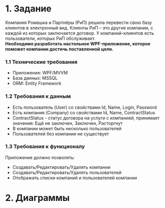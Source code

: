 # 1. Задание
Компания Ромашка и Партнёры (РиП) решила перевести свою базу клиентов в электронный вид. Клиенты РиП – это другие компании, с каждой из которых заключается договор. У компаний-клиентов есть пользователи, которых РиП обслуживает.
<br>
**Необходимо разработать настольное WPF-приложение, которое поможет компании достичь поставленной цели.**

### 1.1 Технические требования
- Приложение: WPF/MVVM 
- База данных: MSSQL
- ORM: Entity Framework

### 1.2 Требования к данным
- Есть пользователь (User) со свойствами Id, Name, Login, Password
- Есть компания (Company) со свойствами Id, Name, ContractStatus
- ContractStatus - статус договора на услуги с компанией, принимает значения: Ещё не заключен, Заключен, Расторгнут
- В компании может быть несколько пользователей
- Пользователей без компании не существует

### 1.3 Требования к функционалу
Приложение должно позволять:
- Создавать/Редактировать/Удалять компании
- Создавать/Редактировать/Удалять пользователей
- Отображать списки компаний и пользователей компании

# 2. Диаграммы

